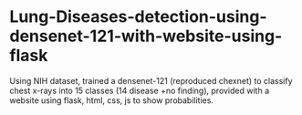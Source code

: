 # Lung-Diseases-detection-using-densenet-121-with-website-using-flask
Using NIH dataset, trained a densenet-121 (reproduced chexnet) to classify chest x-rays into 15 classes (14 disease +no finding), provided with a website using flask, html, css, js to show probabilities.
